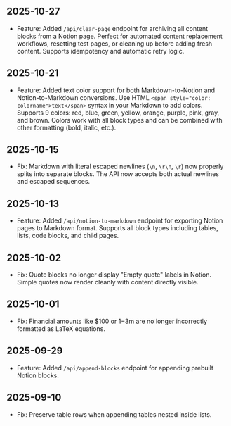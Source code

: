 ## 2025-10-27

- Feature: Added `/api/clear-page` endpoint for archiving all content blocks from a Notion page. Perfect for automated content replacement workflows, resetting test pages, or cleaning up before adding fresh content. Supports idempotency and automatic retry logic.

## 2025-10-21

- Feature: Added text color support for both Markdown-to-Notion and Notion-to-Markdown conversions. Use HTML `<span style="color: colorname">text</span>` syntax in your Markdown to add colors. Supports 9 colors: red, blue, green, yellow, orange, purple, pink, gray, and brown. Colors work with all block types and can be combined with other formatting (bold, italic, etc.).

## 2025-10-15

- Fix: Markdown with literal escaped newlines (`\n`, `\r\n`, `\r`) now properly splits into separate blocks. The API now accepts both actual newlines and escaped sequences.

## 2025-10-13

- Feature: Added `/api/notion-to-markdown` endpoint for exporting Notion pages to Markdown format. Supports all block types including tables, lists, code blocks, and child pages.

## 2025-10-02

- Fix: Quote blocks no longer display "Empty quote" labels in Notion. Simple quotes now render cleanly with content directly visible.

## 2025-10-01

- Fix: Financial amounts like $100 or $1-$3m are no longer incorrectly formatted as LaTeX equations.

## 2025-09-29

- Feature: Added `/api/append-blocks` endpoint for appending prebuilt Notion blocks.

## 2025-09-10

- Fix: Preserve table rows when appending tables nested inside lists. 


